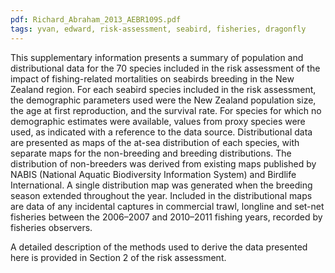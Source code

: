 ```yaml
---
pdf: Richard_Abraham_2013_AEBR109S.pdf
tags: yvan, edward, risk-assessment, seabird, fisheries, dragonfly
---
```

This supplementary information presents a summary of population and distributional data for the 70
species included in the risk assessment of the impact of fishing-related mortalities on seabirds breeding
in the New Zealand region. For each seabird species included in the risk assessment, the demographic
parameters used were the New Zealand population size, the age at first reproduction, and the survival
rate. For species for which no demographic estimates were available, values from proxy species were
used, as indicated with a reference to the data source. Distributional data are presented as maps of the
at-sea distribution of each species, with separate maps for the non-breeding and breeding distributions.
The distribution of non-breeders was derived from existing maps published by NABIS (National Aquatic
Biodiversity Information System) and Birdlife International. A single distribution map was generated
when the breeding season extended throughout the year. Included in the distributional maps are data of
any incidental captures in commercial trawl, longline and set-net fisheries between the 2006–2007 and
2010–2011 fishing years, recorded by fisheries observers.

A detailed description of the methods used to derive the data presented here is provided in Section 2 of
the risk assessment.

